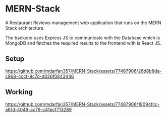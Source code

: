 # MERN-Stack
A Restaurant Reviews management web application that runs on the MERN Stack architecture.  

The backend uses Express JS to communicate with the Database which is MongoDB and fetches the required results to the frontend with is React JS.

## Setup


https://github.com/mdarfan357/MERN-Stack/assets/77487906/26d8b8da-c968-4ccf-8c7d-d026f0843446


## Working

https://github.com/mdarfan357/MERN-Stack/assets/77487906/19094fcc-a61d-4049-ac79-c41bcf713289

